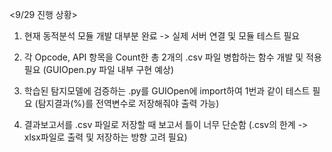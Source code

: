<9/29 진행 상황>

1. 현재 동적분석 모듈 개발 대부분 완료 -> 실제 서버 연결 및 모듈 테스트 필요

2. 각 Opcode, API 항목을 Count한 총 2개의 .csv 파일 병합하는 함수 개발 및 적용 필요 (GUIOpen.py 파일 내부 구현 예상)

3. 학습된 탐지모델에 검증하는 .py를 GUIOpen에 import하여 1번과 같이 테스트 필요 (탐지결과(%)를 전역변수로 저장해줘야 출력 가능)

4. 결과보고서를 .csv 파일로 저장할 때 보고서 틀이 너무 단순함 (.csv의 한계 -> xlsx파일로 출력 및 저장하는 방향 고려 필요)
